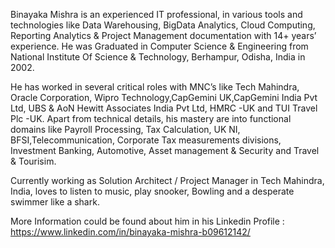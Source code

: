 Binayaka Mishra is an experienced IT professional, in various tools and technologies like Data Warehousing, BigData Analytics, Cloud Computing, Reporting Analytics & 
Project Management documentation with 14+ years’ experience. He was Graduated in Computer Science & Engineering from National Institute Of Science & Technology, Berhampur, Odisha, India 
in 2002. 

He has worked in several critical roles with MNC’s like Tech Mahindra, Oracle Corporation, Wipro Technology,CapGemini UK,CapGemini India Pvt Ltd, UBS & AoN Hewitt Associates India Pvt Ltd, HMRC -UK and TUI Travel Plc -UK. Apart from technical details, his mastery are into functional domains like Payroll Processing, Tax Calculation, UK NI, BFSI,Telecommunication, 
Corporate Tax measurements divisions, Investment Banking, Automotive, Asset management & Security and Travel & Tourisim.

Currently working as Solution Architect / Project Manager in Tech Mahindra, India, loves to listen to music, play snooker, Bowling and a desperate swimmer like a shark. 

More Information could be found about him in his Linkedin Profile : https://www.linkedin.com/in/binayaka-mishra-b09612142/
